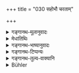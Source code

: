+++
title = "030 सहोभौ चरताम्"

+++

<details><summary>गङ्गानथ-मूलानुवादः</summary>

When the Father, having decked them, gives away the daughter with the words, “may you both together perform your duty,” making them also repeat them,—this is called the “Prājāpatya” form.—(30).
</details>

<details><summary>मेधातिथिः</summary>

"**सह** धर्मो युवाभ्यां कर्तव्यः" इति वचनेन परिभाषां कृत्वा नियम्य यद् दानं स **प्राजापत्यः** । धर्मग्रहणम् उपलक्षणार्थम् । धर्मे चार्थे च कामे च तुल्ययोगक्षेमतेति मिथो ऽस्य परिभाषावचनस्यार्थः । धर्मशब्द एवोच्चार्यते- "सह धर्मश् चर्यताम्" इति, न तु धर्मार्थकामाः सहेति । स तु धर्मशब्दः स्मृत्यन्तरवशाद् अर्थकामयोर् उपलक्षणार्थो व्याख्यातः । "यद्य् एनां नातिचरसि धर्मार्थकामेषु तदा तुभ्यम् इयम् दीयते" इति कृतसंवित्कायाभ्युपगततदर्थाय विवाहकाले यद् दानं तत्रैवं समुच्चारयितव्यं **सह धर्मं चरताम्** इति । अर्थकामयोर् अभिप्रेते ऽपि सहत्वे तदप्रक्र्तत्वाद् अनुच्चारणम् । तथा च गौतमः- "प्राजापत्ये सह धर्मं चरताम् इति मन्त्रः" (ग्ध् ४.७) । मन्त्रग्रहणेन चैतद् दर्शयत्य् अधिकृतरूपम् एव प्रयोक्तव्यम्, मन्त्रवत् । न हि महासत्वानाम् अर्थकामविषये सहितत्वं परिभाषितुं युक्तम्, गम्यते तु स्मृत्यन्तरेभ्यः । 

- अनयैव संविदा दोषेणास्य न्यूनता । अस्ति ह्य् अत्र दातुर् वराद् उपकारलिप्सा । 

- स्वशब्देनैतद् वचनं वाच्यते, न पुनर् अयं दातुर् एव वचननियमः । **अनुभाष्येत्य्** अनेनैव सिद्धत्वाद् वाचेत्य् अनर्थकं स्यात्, अनुभाषणे वागिन्द्रियस्य साधनत्वात् । तथा च गृह्यकारः- "एतद् वः सत्यम् इत्य् उक्त्वा वरं वाचयेद् एतन् नः सत्यम्" इति । अनुशब्दश् च प्राप्तार्थस्यैव वाचा निश्चयम् आह ॥ ३.३० ॥
</details>

<details><summary>गङ्गानथ-भाष्यानुवादः</summary>

The ‘*Prājāpatya*’ form of marriage is that in which the girl is given away on the clear undertaking having been taken in so many words that “you both together shall duly Fulfil your duties.”

‘*Duty*’ has been mentioned only by way of illustration; the undertaking refers to ‘*duty*,’ ‘*property*’ and ‘*pleasure*’ also; as, in all these three, the interests of the husband and the wife are common. In reality, what is actually uttered is the word duty’ only, the expression used being ‘may duty be performed by you both,’ and not that ‘may duty, property and pleasure he accomplished:’ but, in consideration of what has been said in other law-books, the term ‘*duty*’ in the said expression has been explained as standing for ‘property’ and ‘pleasure’ also. Hence the conclusion is that the expression ‘may duty be performed by you both together is to be pronounced at the time that the girl is being given away to the person upon whom the condition has been imposed that ‘this girl is to be given to you only if you fulfil your duty, property and pleasure along with her,’ and who has accepted the condition at the time of marriage. Thus, then, even though⁽property’ and ‘pleasure’ also are meant to be included, yet they are not actually mentioned, because they are not of sufficient importance. Says Gautama (4. 7)—‘In the Prājāpatya form of marriage, the mantra used is *may you together perform your duty*;’ and the use of the term ‘*mantras*’ clearly shows that the words to be used should be precisely as they are laid down here, Just as in the case of *mantra-texts*. Further, in the case of very powerful men, it would not be right to make it a condition that the wife shall partake of all their properties and pleasures; and yet that these also are meant we learn from other law-books.

This form of marriage is inferior to the preceding ones only by reason of this condition being imposed; as this shows that there is a desire on the part of the giver for some sort of return from the recipient.

The bridegroom also is made to repeat in his words the condition that he accepts; and the exact form laid down is not for the giver only. For ‘having made to repeat’ would have been enough if only one of them were to say it, the phrase, ‘*with the words*,’ would have been superfluous; the act of *repeating* being always by means of words only. Says the author of the *Gṛhyasūtra*—‘Having said *this is true for you*, he should make the bridegroom say *this is true for us*.’ In fact, the prefix in ‘*anubhāṣya*’ (‘having made to repeat’) clearly indicates the
*confirmation* of what has been said before.—(30).
</details>

<details><summary>गङ्गानथ-टिप्पन्यः</summary>

This verse is quoted in *Vīramitrodaya* (Saṃskāra, p. 851);—in *Hemādri*
(Dāna, p. 685);—and in *Smṛticandrikā* (Saṃskāra, p. 228).
</details>

<details><summary>गङ्गानथ-तुल्य-वाक्यानि</summary>

*Gautama* (4. 7).—‘The Prājāpatya consists in merely bringing them
together, with the exhortation—*may you together perform your duty*.’

*Baudhāyana* (l. 11. 3).—‘Having dressed and adorned her, if she is
given away, with the exhortation, *may this girl cooperate with you in
the performance of duty*,—this constitutes the Prājāpatya form.’

*Viṣṇu* (24.22).—‘The Prājāpatya form consists in the giving away of the
girl when she has been asked for.’

*Yājñavalkya* (1.60).—‘When a girl is given to a man who has asked for
her, with the words—*may she co-operate with you in the performance of
duty*—this is the Prājāpatya form, and the son horn of this purifies six
generations on each side along with the giver himself.’

*Āśvalāyana-Gṛhyasūtra* (1.6.1.3.).—‘The Prājāpatya is accompanied by
the exhortation—*may you both co-operate in the performance of duty*;
this purifies eight past and eight future generations on both sides.’

*Devala* (Vīramitrodaya-Saṃskāra, p. 851).—‘When the girl is decked and
given away on the clearly expressed understanding that the couple is to
co-operate in the performance of duty,—this is the Prājāpatya marriage.’
</details>

<details><summary>Bühler</summary>

030	The gift of a daughter (by her father) after he has addressed (the couple) with the text, 'May both of you perform together your duties,' and has shown honour (to the bridegroom), is called in the Smriti the Pragapatya rite.
</details>

